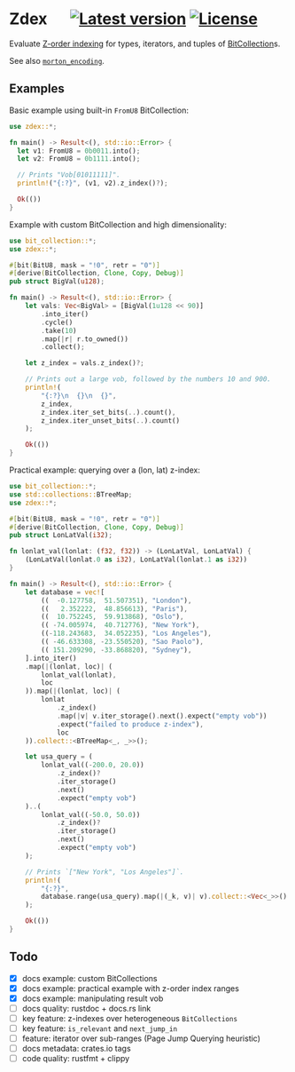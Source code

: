 # Zdex &emsp; [![Latest version]][crates.io] [![License]][crates.io]

[Latest version]: https://img.shields.io/crates/v/zdex.svg
[crates.io]: https://crates.io/crates/zdex
[License]: https://img.shields.io/crates/l/zdex.svg

Evaluate [Z-order indexing](https://aws.amazon.com/blogs/database/z-order-indexing-for-multifaceted-queries-in-amazon-dynamodb-part-1/) for types, iterators, and tuples of [BitCollection](https://crates.io/crates/bit_collection)s.

See also [`morton_encoding`](https://crates.io/crates/morton_encoding).

## Examples

Basic example using built-in `FromU8` BitCollection:

```rust
use zdex::*;

fn main() -> Result<(), std::io::Error> {
  let v1: FromU8 = 0b0011.into();
  let v2: FromU8 = 0b1111.into();

  // Prints "Vob[01011111]".
  println!("{:?}", (v1, v2).z_index()?);

  Ok(())
}
```

Example with custom BitCollection and high dimensionality:

```rust
use bit_collection::*;
use zdex::*;

#[bit(BitU8, mask = "!0", retr = "0")]
#[derive(BitCollection, Clone, Copy, Debug)]
pub struct BigVal(u128);

fn main() -> Result<(), std::io::Error> {
    let vals: Vec<BigVal> = [BigVal(1u128 << 90)]
        .into_iter()
        .cycle()
        .take(10)
        .map(|r| r.to_owned())
        .collect();

    let z_index = vals.z_index()?;

    // Prints out a large vob, followed by the numbers 10 and 900.
    println!(
        "{:?}\n  {}\n  {}",
        z_index,
        z_index.iter_set_bits(..).count(),
        z_index.iter_unset_bits(..).count()
    );

    Ok(())
}
```

Practical example: querying over a (lon, lat) z-index:

```rust
use bit_collection::*;
use std::collections::BTreeMap;
use zdex::*;

#[bit(BitU8, mask = "!0", retr = "0")]
#[derive(BitCollection, Clone, Copy, Debug)]
pub struct LonLatVal(i32);

fn lonlat_val(lonlat: (f32, f32)) -> (LonLatVal, LonLatVal) {
    (LonLatVal(lonlat.0 as i32), LonLatVal(lonlat.1 as i32))
}

fn main() -> Result<(), std::io::Error> {
    let database = vec![
        ((  -0.127758,  51.507351), "London"),
        ((   2.352222,  48.856613), "Paris"),
        ((  10.752245,  59.913868), "Oslo"),
        (( -74.005974,  40.712776), "New York"),
        ((-118.243683,  34.052235), "Los Angeles"),
        (( -46.633308, -23.550520), "Sao Paolo"),
        (( 151.209290, -33.868820), "Sydney"),
    ].into_iter()
    .map(|(lonlat, loc)| (
        lonlat_val(lonlat),
        loc
    )).map(|(lonlat, loc)| (
        lonlat
            .z_index()
            .map(|v| v.iter_storage().next().expect("empty vob"))
            .expect("failed to produce z-index"),
            loc
    )).collect::<BTreeMap<_, _>>();

    let usa_query = (
        lonlat_val((-200.0, 20.0))
            .z_index()?
            .iter_storage()
            .next()
            .expect("empty vob")
    )..(
        lonlat_val((-50.0, 50.0))
            .z_index()?
            .iter_storage()
            .next()
            .expect("empty vob")
    );

    // Prints `["New York", "Los Angeles"]`.
    println!(
        "{:?}",
        database.range(usa_query).map(|(_k, v)| v).collect::<Vec<_>>()
    );

    Ok(())
}
```

## Todo

- [x] docs example: custom BitCollections
- [x] docs example: practical example with z-order index ranges
- [x] docs example: manipulating result vob
- [ ] docs quality: rustdoc + docs.rs link
- [ ] key feature: z-indexes over heterogeneous `BitCollections`
- [ ] key feature: `is_relevant` and `next_jump_in`
- [ ] feature: iterator over sub-ranges (Page Jump Querying heuristic)
- [ ] docs metadata: crates.io tags
- [ ] code quality: rustfmt + clippy
